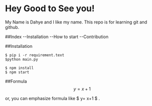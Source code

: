 # Hey Good to See you!

My Name is Dahye and I like my name.
This repo is for learning git and github.

##Index
--Installation
--How to start
--Contribution

##Installation
```sehll
$ pip i -r requirement.text
$python main.py
```

```shell
$ npm install
$ npm start
```

##Formula
$$ y = x+1 $$

or, you can emphasize formula like $ y= x+1 $ .
